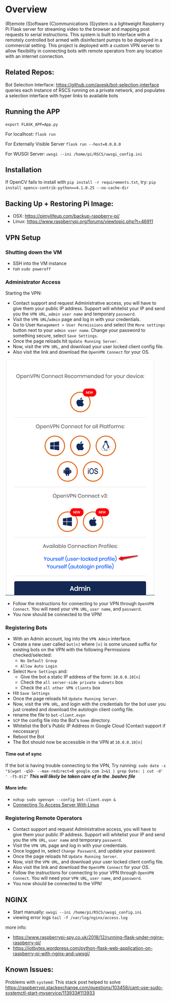 # Overview
(R)emote (S)oftware (C)ommunications (S)ystem is a lightweight Raspberry Pi Flask server for streaming video to the browser and mapping post requests to serial instructions. This system is built to interface with a remotely controlled bot armed with disinfectant pumps to be deployed in a commercial setting. This project is deployed with a custom VPN server to allow flexibility in connecting bots with remote operators from any location with an internet connection. 

## Related Repos:
Bot Selection Interface: https://github.com/avesk/bot-selection-interface
queries each instance of RSCS running on a private network, and populates a selection interface with hyper links to available bots

## Running the APP
`export FLASK_APP=App.py`

For localhost:
`flask run`

For Externally Visible Server
`flask run --host=0.0.0.0`

For WUSGI Server:
`uwsgi --ini /home/pi/RSCS/uwsgi_config.ini`

## Installation
If OpenCV fails to install with `pip install -r requirements.txt`, try:
`pip install opencv-contrib-python==4.1.0.25 --no-cache-dir`

## Backing Up + Restoring Pi Image:
* OSX: https://pimylifeup.com/backup-raspberry-pi/
* Linux: https://www.raspberrypi.org/forums/viewtopic.php?t=46911

## VPN Setup
### Shutting down the VM
* SSH into the VM instance
* run `sudo poweroff`

### Administrator Access
Starting the VPN:
* Contact support and request Administrative access, you will have to give them your public IP address. Support will whitelist your IP and send you the `VPN URL`, `admin user name` and temporary `password`. 
* Visit the `VPN URL`/`admin` page and log in with your credentials.
* Go to User `Management > User Permissions` and select the `More settings` button next to your `admin user name`. Change your password to something secure, select `Save Settings`.
* Once the page reloads hit `Update Running Server`.
* Now, visit the `VPN URL`, and download your user locked client config file.
* Also visit the link and download the `OpenVPN Connect` for your OS.

![img](img/dl-client-config.png)
* Follow the instructions for connecting to your VPN through `OpenVPN Connect`. You will need your `VPN URL`, `user name`, and `password`.
* You now should be connected to the VPN!

### Registering Bots
* With an Admin account, log into the `VPN Admin` interface.
* Create a new user called `bot[n]` where `[n]` is some unused suffix for existing bots on the VPN with the following Permissions checked/selected:
  * `No Default Group`
  * `Allow Auto Login`
* Select `More Settings` and:
  * Give the bot a static IP address of the form: `10.0.0.10[n]`
  * Check the `all server-side private subnets` box
  * Check the `all other VPN clients` box
* Hit `Save Settings`
* Once the page reloads hit `Update Running Server`.
* Now, visit the `VPN URL`, and login with the credentials for the bot user you just created and download the autologin client config file.
* rename the file to `bot-client.ovpn`
* `SCP` the config file into the Bot's `home` directory.
* Whitelist the Bot's Public IP Address in Google Cloud (Contact support if neccessary)
* Reboot the Bot
* The Bot should now be accessible in the VPN at `10.0.0.10[n]`

#### Time out of sync
If the bot is having trouble connecting to the VPN,
Try running: `sudo date -s "$(wget -qSO- --max-redirect=0 google.com 2>&1 | grep Date: | cut -d' ' -f5-8)Z"`
***This will likely be taken care of in the .bashrc file***

#### More info:
* `nohup sudo openvpn --config bot-client.ovpn &`
* [Connecting To Access Server With Linux](https://openvpn.net/vpn-server-resources/connecting-to-access-server-with-linux/)
  
### Registering Remote Operators
* Contact support and request Administrative access, you will have to give them your public IP address. Support will whitelist your IP and send you the `VPN URL`, `user name` and temporary `password`. 
* Visit the `VPN URL` page and log in with your credentials.
* Once logged in, select `Change Password`, and update your password.
* Once the page reloads hit `Update Running Server`.
* Now, visit the `VPN URL`, and download your user locked client config file.
* Also visit the link and download the `OpenVPN Connect` for your OS.
* Follow the instructions for connecting to your VPN through `OpenVPN Connect`. You will need your `VPN URL`, `user name`, and `password`.
* You now should be connected to the VPN!

## NGINX
* Start manually: `uwsgi --ini /home/pi/RSCS/uwsgi_config.ini`
* viewing error logs `tail -f /var/log/nginx/access.log`

more info: 
* https://www.raspberrypi-spy.co.uk/2018/12/running-flask-under-nginx-raspberry-pi/
* https://iotbytes.wordpress.com/python-flask-web-application-on-raspberry-pi-with-nginx-and-uwsgi/

## Known Issues:
Problems with `systemd`:
This stack post helped to solve https://raspberrypi.stackexchange.com/questions/103458/cant-use-sudo-systemctl-start-myservice/113933#113933

